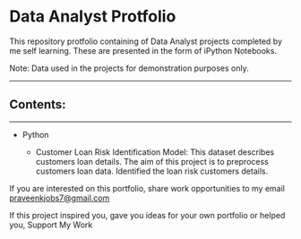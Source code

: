 # Data Analyst Protfolio

This repository protfolio containing of Data Analyst projects completed by me 
self learning. These are presented in the form of iPython Notebooks.

Note: Data used in the projects for demonstration purposes only.

----
## Contents:

-----
- Python
    
    - Customer Loan Risk Identification Model: This dataset describes customers loan details. The aim of this project is to preprocess customers loan data. Identified the loan risk customers details.
















If you are interested on this portfolio, share work opportunities to my  email praveenkjobs7@gmail.com

If this project inspired you, gave you ideas for your own portfolio or helped you,
Support My Work
